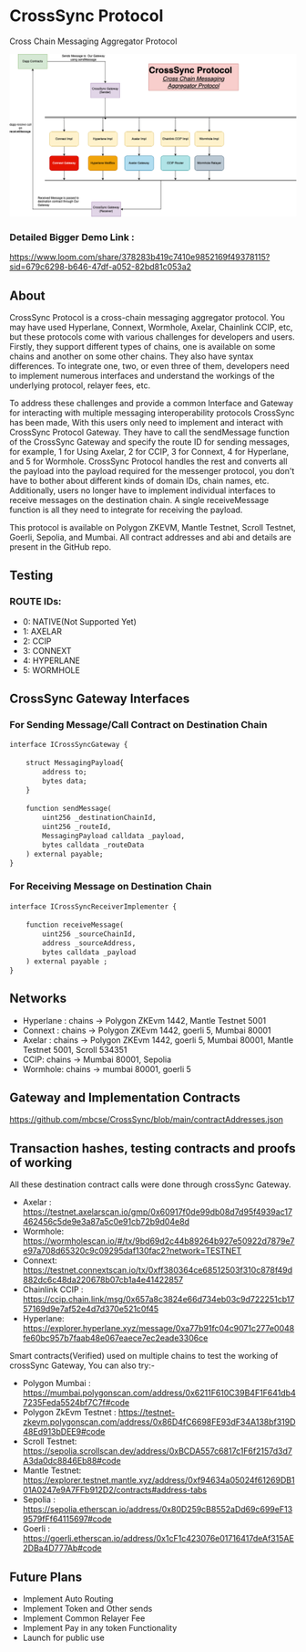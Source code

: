# CrossSync Protocol
Cross Chain Messaging Aggregator Protocol

![Architecture](./crossSync.png)


### Detailed Bigger Demo Link :
https://www.loom.com/share/378283b419c7410e9852169f49378115?sid=679c6298-b646-47df-a052-82bd81c053a2




## About
CrossSync Protocol is a cross-chain messaging aggregator protocol. You may have used Hyperlane, Connext, Wormhole, Axelar, Chainlink CCIP, etc, but these protocols come with various challenges for developers and users. Firstly, they support different types of chains, one is available on some chains and another on some other chains. They also have syntax differences. To integrate one, two, or even three of them, developers need to implement numerous interfaces and understand the workings of the underlying protocol, relayer fees, etc.

To address these challenges and provide a common Interface and Gateway for interacting with multiple messaging interoperability protocols CrossSync has been made, With this users only need to implement and interact with CrossSync Protocol Gateway. They have to call the sendMessage function of the CrossSync Gateway and specify the route ID for sending messages, for example, 1 for Using Axelar, 2 for CCIP, 3 for Connext, 4 for Hyperlane, and 5 for Wormhole. CrossSync Protocol handles the rest and converts all the payload into the payload required for the messenger protocol, you don't have to bother about different kinds of domain IDs, chain names, etc. Additionally, users no longer have to implement individual interfaces to receive messages on the destination chain. A single receiveMessage function is all they need to integrate for receiving the payload.

This protocol is available on Polygon ZKEVM, Mantle Testnet, Scroll Testnet, Goerli, Sepolia, and Mumbai. All contract addresses and abi and details are present in the GitHub repo.

## Testing 
### ROUTE IDs:
- 0: NATIVE(Not Supported Yet)
- 1: AXELAR
- 2: CCIP
- 3: CONNEXT
- 4: HYPERLANE
- 5: WORMHOLE


## CrossSync Gateway Interfaces

### For Sending Message/Call Contract on Destination Chain
```
interface ICrossSyncGateway {

    struct MessagingPayload{
        address to;
        bytes data;
    }

    function sendMessage(
        uint256 _destinationChainId,
        uint256 _routeId,
        MessagingPayload calldata _payload,
        bytes calldata _routeData
    ) external payable;
}
```

### For Receiving Message on Destination Chain
```
interface ICrossSyncReceiverImplementer {

    function receiveMessage(
        uint256 _sourceChainId,
        address _sourceAddress,
        bytes calldata _payload
    ) external payable ;          
}
```

## Networks
- Hyperlane : chains -> Polygon ZKEvm 1442, Mantle Testnet 5001
- Connext : chains -> Polygon ZKEvm 1442, goerli 5, Mumbai 80001
- Axelar : chains -> Polygon ZKEvm 1442, goerli 5, Mumbai 80001, Mantle Testnet 5001, Scroll  534351 
- CCIP: chains  -> Mumbai 80001, Sepolia 
- Wormhole: chains -> mumbai 80001, goerli 5


## Gateway and Implementation  Contracts
https://github.com/mbcse/CrossSync/blob/main/contractAddresses.json


## Transaction hashes, testing contracts and proofs of working
All these destination contract calls were done through crossSync Gateway.
- Axelar : https://testnet.axelarscan.io/gmp/0x60917f0de99db08d7d95f4939ac17462456c5de9e3a87a5c0e91cb72b9d04e8d
- Wormhole: https://wormholescan.io/#/tx/9bd69d2c44b89264b927e50922d7879e7e97a708d65320c9c09295daf130fac2?network=TESTNET
- Connext: https://testnet.connextscan.io/tx/0xff380364ce68512503f310c878f49d882dc6c48da220678b07cb1a4e41422857
- Chainlink CCIP : https://ccip.chain.link/msg/0x657a8c3824e66d734eb03c9d722251cb1757169d9e7af52e4d7d370e521c0f45
- Hyperlane: https://explorer.hyperlane.xyz/message/0xa77b91fc04c9071c277e0048fe60bc957b7faab48e067eaece7ec2eade3306ce

Smart contracts(Verified) used on multiple chains to test the working of crossSync Gateway, You can also try:- 
- Polygon Mumbai : https://mumbai.polygonscan.com/address/0x6211F610C39B4F1F641db47235Feda5524bf7C7f#code
- Polygon ZkEvm Testnet : https://testnet-zkevm.polygonscan.com/address/0x86D4fC6698FE93dF34A138bf319D48Ed913bDEE9#code
- Scroll Testnet: https://sepolia.scrollscan.dev/address/0xBCDA557c6817c1F6f2157d3d7A3da0dc8846Eb88#code
- Mantle Testnet: https://explorer.testnet.mantle.xyz/address/0xf94634a05024f61269DB101A0247e9A7FFb912D2/contracts#address-tabs
- Sepolia : https://sepolia.etherscan.io/address/0x80D259cB8552aDd69c699eF139579fFf64115697#code
- Goerli : https://goerli.etherscan.io/address/0x1cF1c423076e01716417deAf315AE2DBa4D777Ab#code

## Future Plans
- Implement Auto Routing
- Implement Token and Other sends
- Implement Common Relayer Fee
- Implement Pay in any token Functionality
- Launch for public use
